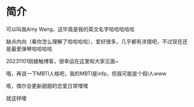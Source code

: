 # 简介

可以叫我Amy Wang，这毕竟是我的英文名字哈哈哈哈哈

缺点内向（看你怎么理解了哈哈哈哈），爱好很多，几乎都有涉猎吧，不过现在还是最爱弹琴哈哈哈哈

20231101刚接触博客，很幸运在这里和大家见面~

哦，再说一下MBTI人格吧，我的MBTI是infp，但我可能是个假i人www

咳，偶尔会更新甜甜的恋爱日常嘿嘿

就这样喽



